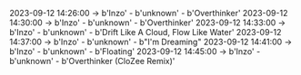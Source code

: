 2023-09-12 14:26:00 -> b'Inzo' - b'unknown' - b'Overthinker'
2023-09-12 14:30:00 -> b'Inzo' - b'unknown' - b'Overthinker'
2023-09-12 14:33:00 -> b'Inzo' - b'unknown' - b'Drift Like A Cloud, Flow Like Water'
2023-09-12 14:37:00 -> b'Inzo' - b'unknown' - b"I'm Dreaming"
2023-09-12 14:41:00 -> b'Inzo' - b'unknown' - b'Floating'
2023-09-12 14:45:00 -> b'Inzo' - b'unknown' - b'Overthinker (CloZee Remix)'
